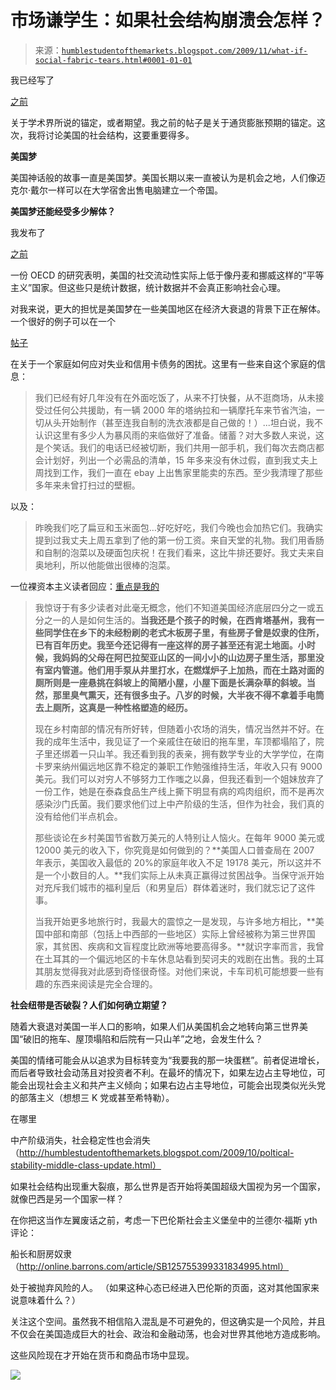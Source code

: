 <!--yml

类别：未分类

日期：2024-05-18 00:43:22

-->

# 市场谦学生：如果社会结构崩溃会怎样？

> 来源：[`humblestudentofthemarkets.blogspot.com/2009/11/what-if-social-fabric-tears.html#0001-01-01`](https://humblestudentofthemarkets.blogspot.com/2009/11/what-if-social-fabric-tears.html#0001-01-01)

我已经写了

[之前](http://humblestudentofthemarkets.blogspot.com/2009/10/is-fed-changing-its-tune.html)

关于学术界所说的锚定，或者期望。我之前的帖子是关于通货膨胀预期的锚定。这次，我将讨论美国的社会结构，这要重要得多。

**美国梦**

美国神话般的故事一直是美国梦。美国长期以来一直被认为是机会之地，人们像迈克尔·戴尔一样可以在大学宿舍出售电脑建立一个帝国。

**美国梦还能经受多少解体？**

我发布了

[之前](http://humblestudentofthemarkets.blogspot.com/2009/04/third-way-in-inflationdeflation-debate.html)

一份 OECD 的研究表明，美国的社交流动性实际上低于像丹麦和挪威这样的“平等主义”国家。但这些只是统计数据，统计数据并不会真正影响社会心理。

对我来说，更大的担忧是美国梦在一些美国地区在经济大衰退的背景下正在解体。一个很好的例子可以在一个

[帖子](http://www.nakedcapitalism.com/2009/11/debt-stress-in-middle-class-america-revisited.html)

在关于一个家庭如何应对失业和信用卡债务的困扰。这里有一些来自这个家庭的信息：

> 我们已经有好几年没有在外面吃饭了，从来不打快餐，从不逛商场，从未接受过任何公共援助，有一辆 2000 年的塔纳拉和一辆摩托车来节省汽油，一切从头开始制作（甚至连我自制的洗衣液都是自己做的！）...坦白说，我不认识这里有多少人为暴风雨的来临做好了准备。储蓄？对大多数人来说，这是个笑话。我们的电话已经被切断，我们共用一部手机，我们每次去商店都会计划好，列出一个必需品的清单，15 年多来没有休过假，直到我丈夫上周找到工作，我们一直在 ebay 上出售家里能卖的东西。至少我清理了那些多年来未曾打扫过的壁橱。

以及：

> 昨晚我们吃了扁豆和玉米面包…好吃好吃，我们今晚也会加热它们。我确实提到过我丈夫上周五拿到了他的第一份工资。来自天堂的礼物。我们用香肠和自制的泡菜以及硬面包庆祝！在我们看来，这比牛排还要好。我丈夫来自奥地利，所以他能做出很棒的泡菜。

一位裸资本主义读者回应：[重点是我的](https://www.nakedcapitalism.com/2009/11/debt-stress-in-middle-class-america-revisited.html)

> 我惊讶于有多少读者对此毫无概念，他们不知道美国经济底层四分之一或五分之一的人是如何生活的。**当我还是个孩子的时候，在西肯塔基州，我有一些同学住在乡下的未经粉刷的老式木板房子里，有些房子曾是奴隶的住所，已有百年历史。我至今还记得有一座这样的房子甚至还有泥土地面。小时候，我妈妈的父母在阿巴拉契亚山区的一间小小的山边房子里生活，那里没有室内管道。他们用手泵从井里打水，在燃煤炉子上加热，而在土路对面的厕所则是一座悬挑在斜坡上的简陋小屋，小屋下面是长满杂草的斜坡。当然，那里臭气熏天，还有很多虫子。八岁的时候，大半夜不得不拿着手电筒去上厕所，这真是一种性格塑造的经历。**
> 
> 现在乡村南部的情况有所好转，但随着小农场的消失，情况当然并不好。在我的成年生活中，我见证了一个亲戚住在破旧的拖车里，车顶都塌陷了，院子里还绑着一只山羊。我还看到我的表亲，拥有数学专业的大学学位，在南卡罗来纳州偏远地区靠不稳定的兼职工作勉强维持生活，年收入只有 9000 美元。我们可以对穷人不够努力工作嗤之以鼻，但我还看到一个姐妹放弃了一份工作，她是在泰森食品生产线上撕下明显有病的鸡肉组织，而不是再次感染沙门氏菌。我们要求他们过上中产阶级的生活，但作为社会，我们真的没有给他们半点机会。
> 
> 那些谈论在乡村美国节省数万美元的人特别让人恼火。在每年 9000 美元或 12000 美元的收入下，你究竟是如何做到的？**美国人口普查局在 2007 年表示，美国收入最低的 20%的家庭年收入不足 19178 美元，所以这并不是一个小数目的人。**我们实际上从未真正赢得过贫困战争。当保守派开始对充斥我们城市的福利皇后（和男皇后）群体着迷时，我们就忘记了这件事。
> 
> 当我开始更多地旅行时，我最大的震惊之一是发现，与许多地方相比，**美国中部和南部（包括上中西部的一些地区）实际上曾经被称为第三世界国家，其贫困、疾病和文盲程度比欧洲等地要高得多。**就识字率而言，我曾在土耳其的一个偏远地区的卡车休息站看到契诃夫的戏剧在出售。我的土耳其朋友觉得我对此感到奇怪很奇怪。对他们来说，卡车司机可能想要一些有趣的东西来阅读是完全合理的。

**社会纽带是否破裂？人们如何确立期望？**

随着大衰退对美国一半人口的影响，如果人们从美国机会之地转向第三世界美国“破旧的拖车、屋顶塌陷和后院有一只山羊”之地，会发生什么？

美国的情绪可能会从以追求为目标转变为“我要我的那一块蛋糕”。前者促进增长，而后者导致社会动荡且对投资者不利。在最坏的情况下，如果左边占主导地位，可能会出现社会主义和共产主义倾向；如果右边占主导地位，可能会出现类似光头党的部落主义（想想三 K 党或甚至希特勒）。

在哪里

中产阶级消失，社会稳定性也会消失（http://humblestudentofthemarkets.blogspot.com/2009/10/poltical-stability-middle-class-update.html）

如果社会结构出现重大裂痕，那么世界是否开始将美国超级大国视为另一个国家，就像巴西是另一个国家一样？

在你把这当作左翼废话之前，考虑一下巴伦斯社会主义堡垒中的兰德尔·福斯 yth 评论：

船长和厨房奴隶（http://online.barrons.com/article/SB125755399331834995.html）

处于被抛弃风险的人。 （如果这种心态已经进入巴伦斯的页面，这对其他国家来说意味着什么？）

关注这个空间。虽然我不相信陷入混乱是不可避免的，但这确实是一个风险，并且不仅会在美国造成巨大的社会、政治和金融动荡，也会对世界其他地方造成影响。

这些风险现在才开始在货币和商品市场中显现。

![](https://blogger.googleusercontent.com/img/b/R29vZ2xl/AVvXsEhkmA2m8tiCi8vxQnkAyoV2lIjIanMJr1OLeVCWhon43a7c6N9qYZKH6oT8RQYLKy4hmvjCE7tGn-LCsuzBoZ9bG15i6uVSUNfaUDbYtQlmAsNMzgQZ8pFAET_dPukcHxc5pdJxUahzviRx/s1600-h/Gold.png)
